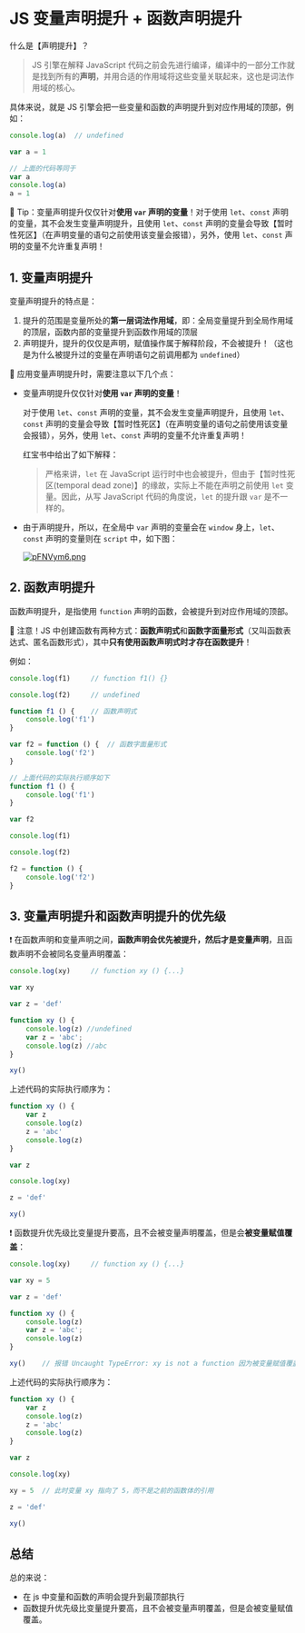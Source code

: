 # JS 变量声明提升 + 函数声明提升

什么是【声明提升】？

> JS 引擎在解释 JavaScript 代码之前会先进行编译，编译中的一部分工作就是找到所有的**声明**，并用合适的作用域将这些变量关联起来，这也是词法作用域的核心。

具体来说，就是 JS 引擎会把一些变量和函数的声明提升到对应作用域的顶部，例如：

```js
console.log(a)  // undefined

var a = 1

// 上面的代码等同于
var a
console.log(a)
a = 1
```

🔴 Tip：变量声明提升仅仅针对**使用 `var` 声明的变量**！对于使用 `let`、`const` 声明的变量，其不会发生变量声明提升，且使用 `let`、`const` 声明的变量会导致【暂时性死区】（在声明变量的语句之前使用该变量会报错），另外，使用 `let`、`const` 声明的变量不允许重复声明！

## 1. 变量声明提升

变量声明提升的特点是：

1. 提升的范围是变量所处的**第一层词法作用域**，即：全局变量提升到全局作用域的顶层，函数内部的变量提升到函数作用域的顶层
2. 声明提升，提升的仅仅是声明，赋值操作属于解释阶段，不会被提升！（这也是为什么被提升过的变量在声明语句之前调用都为 `undefined`）

🔴 应用变量声明提升时，需要注意以下几个点：

* 变量声明提升仅仅针对**使用 `var` 声明的变量**！
  
  对于使用 `let`、`const` 声明的变量，其不会发生变量声明提升，且使用 `let`、`const` 声明的变量会导致【暂时性死区】（在声明变量的语句之前使用该变量会报错），另外，使用 `let`、`const` 声明的变量不允许重复声明！
  
  红宝书中给出了如下解释：

  > 严格来讲，`let` 在 JavaScript 运行时中也会被提升，但由于【暂时性死区(temporal dead zone)】的缘故，实际上不能在声明之前使用 `let` 变量。因此，从写 JavaScript 代码的角度说，`let` 的提升跟 `var` 是不一样的。

* 由于声明提升，所以，在全局中 `var` 声明的变量会在 `window` 身上，`let`、`const` 声明的变量则在 `script` 中，如下图：
  
  [![pFNVym6.png](https://s11.ax1x.com/2024/02/22/pFNVym6.png)](https://imgse.com/i/pFNVym6)

## 2. 函数声明提升

函数声明提升，是指使用 `function` 声明的函数，会被提升到对应作用域的顶部。

🔴 注意！JS 中创建函数有两种方式：**函数声明式**和**函数字面量形式**（又叫函数表达式、匿名函数形式），其中**只有使用函数声明式时才存在函数提升**！

例如：

```js
console.log(f1)     // function f1() {}

console.log(f2)     // undefined

function f1 () {    // 函数声明式
    console.log('f1')
}

var f2 = function () {  // 函数字面量形式
    console.log('f2')
}

// 上面代码的实际执行顺序如下
function f1 () {
    console.log('f1')
}

var f2

console.log(f1)

console.log(f2)

f2 = function () {
    console.log('f2')
}
```

## 3. 变量声明提升和函数声明提升的优先级

❗ 在函数声明和变量声明之间，**函数声明会优先被提升，然后才是变量声明**，且函数声明不会被同名变量声明覆盖：

```js
console.log(xy)     // function xy () {...}

var xy

var z = 'def'

function xy () {
    console.log(z) //undefined
    var z = 'abc'; 
    console.log(z) //abc
}

xy()
```

上述代码的实际执行顺序为：

```js
function xy () {
    var z
    console.log(z)
    z = 'abc'
    console.log(z)
}

var z

console.log(xy)

z = 'def'

xy()
```

❗ 函数提升优先级比变量提升要高，且不会被变量声明覆盖，但是会**被变量赋值覆盖**：

```js
console.log(xy)     // function xy () {...}

var xy = 5

var z = 'def'

function xy () {
    console.log(z)
    var z = 'abc'; 
    console.log(z)
}

xy()    // 报错 Uncaught TypeError: xy is not a function 因为被变量赋值覆盖了
```

上述代码的实际执行顺序为：

```js
function xy () {
    var z
    console.log(z)
    z = 'abc'
    console.log(z)
}

var z

console.log(xy)

xy = 5  // 此时变量 xy 指向了 5，而不是之前的函数体的引用

z = 'def'

xy()
```

## 总结

总的来说：

* 在 js 中变量和函数的声明会提升到最顶部执行
* 函数提升优先级比变量提升要高，且不会被变量声明覆盖，但是会被变量赋值覆盖。
